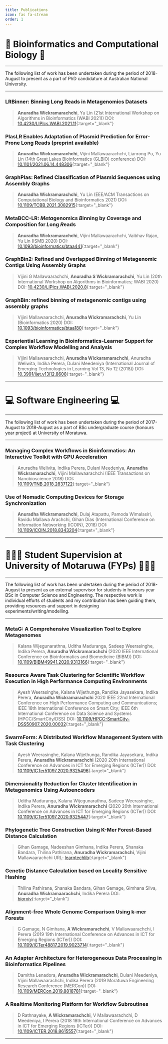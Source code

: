 ```yaml
---
title: Publications
icon: fas fa-stream
order: 1
---
```


# 🧬 Bioinformatics and Computational Biology 🧬

<hr/>
The following list of work has been undertaken during the period of 2018-August to present as a part of PhD candidature at Australian National University.
<hr/>

### LRBinner: Binning Long Reads in Metagenomics Datasets
> **Anuradha Wickramarachchi**, Yu Lin
(21st International Workshop on Algorithms in Bioinformatics (WABI 2021))
DOI: [10.4230/LIPIcs.WABI.2021.11](https://doi.org/10.4230/LIPIcs.WABI.2021.11){:target="_blank"}

### PlasLR Enables Adaptation of Plasmid Prediction for Error-Prone Long Reads (preprint available)
>  **Anuradha Wickramarachchi**,  Vijini Mallawaarachchi, Lianrong Pu, Yu Lin
(14th Great Lakes Bioinformatics (GLBIO) conference)
DOI: [10.1101/2021.06.14.448306](https://doi.org/10.1101/2021.06.14.448306){:target="_blank"}

### GraphPlas: Refined Classification of Plasmid Sequences using Assembly Graphs
> **Anuradha Wickramarachchi**, Yu Lin
(EEE/ACM Transactions on Computational Biology and Bioinformatics 2021)
DOI: [10.1109/TCBB.2021.3082915](https://doi.org/10.1109/TCBB.2021.3082915){:target="_blank"}

### MetaBCC-LR: *Meta*genomics *B*inning by *C*overage and *C*omposition for *L*ong *R*eads
> **Anuradha Wickramarachchi**, Vijini Mallawaarachchi, Vaibhav Rajan, Yu Lin
(ISMB 2020)
DOI: [10.1093/bioinformatics/btaa441](https://doi.org/10.1093/bioinformatics/btaa441){:target="_blank"}

### GraphBin2: Refined and Overlapped Binning of Metagenomic Contigs Using Assembly Graphs
> Vijini G Mallawaarachchi, **Anuradha S Wickramarachchi**, Yu Lin
(20th International Workshop on Algorithms in Bioinformatics; WABI 2020)
DOI: [10.4230/LIPIcs.WABI.2020.8](https://doi.org/10.4230/LIPIcs.WABI.2020.8){:target="_blank"}

### GraphBin: refined binning of metagenomic contigs using assembly graphs
> Vijini Mallawaarachchi, **Anuradha Wickramarachchi**, Yu Lin
(Bioinformatics 2020)
DOI: [10.1093/bioinformatics/btaa180](https://doi.org/10.1093/bioinformatics/btaa180){:target="_blank"}

### Experiential Learning in Bioinformatics-Learner Support for Complex Workflow Modelling and Analysis
> Vijini Mallawaarachchi, **Anuradha Wickaramarachchi**, Anuradha Weliwita, Indika Perera, Dulani Meedeniya
(International Journal of Emerging Technologies in Learning Vol 13, No 12 (2018))
DOI: [10.3991/ijet.v13i12.8608](https://doi.org/10.3991/ijet.v13i12.8608){:target="_blank"}


<hr/>

# 💻 Software Engineering 💻
<hr/>
The following list of work has been undertaken during the period of 2017-August to 2018-August as a part of BSc undergraduate course (honours year project) at University of Moratuwa.
<hr/>

### Managing Complex Workflows in Bioinformatics: An Interactive Toolkit with GPU Acceleration
> Anuradha Welivita, Indika Perera, Dulani Meedeniya, **Anuradha Wickramarachchi**, Vijini Mallawaarachchi
(IEEE Transactions on Nanobioscience 2018)
DOI: [10.1109/TNB.2018.2837122](https://doi.org/10.1109/TNB.2018.2837122){:target="_blank"}

### Use of Nomadic Computing Devices for Storage Synchronization
> **Anuradha Wickramarachchi**, Dulaj Atapattu, Pamoda Wimalasiri, Ravidu Mallawa Arachchi, Gihan Dias
(International Conference on Information Networking (ICOIN), 2018)
DOI: [10.1109/ICOIN.2018.8343204](https://doi.org/10.1109/ICOIN.2018.8343204){:target="_blank"}

<hr/>

# 👩🏻‍💻 Student Supervision at University of Motaruwa (FYPs) 🧑🏻‍💻
<hr/>
The following list of work has been undertaken during the period of 2018-August to present as an external supervisor for students in honours year BSc in Computer Science and Engineering. The respective work is individual efforts of students and my contribution has been guiding them, providing resources and support in designing experiments/writing/modelling.
<hr/>

### MetaG: A Comprehensive Visualization Tool to Explore Metagenomes
> Kalana Wijegunarathna, Uditha Maduranga, Sadeep Weerasinghe, Indika Perera, **Anuradha Wickramarachchi**
(2020 IEEE International Conference on Bioinformatics and Biomedicine (BIBM))
DOI: [10.1109/BIBM49941.2020.9313166](https://doi.org/10.1109/BIBM49941.2020.9313166){:target="_blank"}

### Resource Aware Task Clustering for Scientific Workflow Execution in High Performance Computing Environments
> Ayesh Weerasinghe, Kalana Wijethunga, Randika Jayasekara, Indika Perera, **Anuradha Wickramarachchi**
2020 IEEE 22nd International Conference on High Performance Computing and Communications; IEEE 18th International Conference on Smart City; IEEE 6th International Conference on Data Science and Systems (HPCC/SmartCity/DSS)
DOI: [10.1109/HPCC-SmartCity-DSS50907.2020.00032](https://doi.org/10.1109/HPCC-SmartCity-DSS50907.2020.00032){:target="_blank"}

### SwarmForm: A Distributed Workflow Management System with Task Clustering
> Ayesh Weerasinghe, Kalana Wijethunga, Randika Jayasekara, Indika Perera, **Anuradha Wickramarachchi**
(2020 20th International Conference on Advances in ICT for Emerging Regions (ICTer))
DOI: [10.1109/ICTer51097.2020.9325496](https://doi.org/10.1109/ICTer51097.2020.9325496){:target="_blank"}

### Dimensionality Reduction for Cluster Identification in Metagenomics Using Autoencoders
> Uditha Maduranga, Kalana Wijegunarathna, Sadeep Weerasinghe, Indika Perera, **Anuradha Wickramarachchi**
(2020 20th International Conference on Advances in ICT for Emerging Regions (ICTer))
DOI: [10.1109/ICTer51097.2020.9325447](https://doi.org/10.1109/ICTer51097.2020.9325447){:target="_blank"}

### Phylogenetic Tree Construction Using K-Mer Forest-Based Distance Calculation
> Gihan Gamage, Nadeeshan Gimhana, Indika Perera, Shanaka Bandara, Thilina Pathirana, **Anuradha Wickramarachchi**, Vijini Mallawaarachchi
URL: [learntechlib](https://www.learntechlib.org/p/218067/){:target="_blank"}

### Genetic Distance Calculation based on Locality Sensitive Hashing
> Thilina Pathirana, Shanaka Bandara, Gihan Gamage, Gimhana Silva, **Anuradha Wickramaarachchi**, Indika Perera
DOI: [biorxiv](https://doi.org/10.1101/2020.04.06.027250){:target="_blank"}

### Alignment-free Whole Genome Comparison Using k-mer Forests
> G Gamage, N Gimhana, **A Wickramarachchi**, V Mallawaarachchi, I Perera
(2019 19th International Conference on Advances in ICT for Emerging Regions (ICTer))
DOI: [10.1109/ICTer48817.2019.9023714](https://doi.org/10.1109/ICTer48817.2019.9023714){:target="_blank"}

### An Adapter Architecture for Heterogeneous Data Processing in Bioinformatics Pipelines
> Damitha Lenadora, **Anuradha Wickramarachchi**, Dulani Meedeniya, Vijini Mallawaarachchi, Indika Perera
(2019 Moratuwa Engineering Research Conference (MERCon))
DOI: [10.1109/MERCon.2019.8818781](https://doi.org/10.1109/MERCon.2019.8818781){:target="_blank"}

### A Realtime Monitoring Platform for Workflow Subroutines
> D Rathnayake, **A Wickramarachchi**, V Mallawaarachchi, D Meedeniya, I Perera
(2018 18th International Conference on Advances in ICT for Emerging Regions (ICTer))
DOI: [10.1109/ICTER.2018.8615557](https://doi.org/10.1109/ICTER.2018.8615557){:target="_blank"}

<hr/>